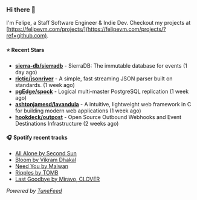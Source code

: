### Hi there 👋

I'm Felipe, a Staff Software Engineer & Indie Dev. Checkout my projects at [https://felipevm.com/projects/](https://felipevm.com/projects/?ref=github.com).

#### ⭐ Recent Stars
- **[sierra-db/sierradb](https://github.com/sierra-db/sierradb)** - SierraDB: The immutable database for events (1 day ago)
- **[rictic/jsonriver](https://github.com/rictic/jsonriver)** - A simple, fast streaming JSON parser built on standards. (1 week ago)
- **[pgEdge/spock](https://github.com/pgEdge/spock)** - Logical multi-master PostgreSQL replication (1 week ago)
- **[ashtonjamesd/lavandula](https://github.com/ashtonjamesd/lavandula)** - A intuitive, lightweight web framework in C for building modern web applications (1 week ago)
- **[hookdeck/outpost](https://github.com/hookdeck/outpost)** - Open Source Outbound Webhooks and Event Destinations Infrastructure (2 weeks ago)

#### 🎧 Spotify recent tracks
- [All Alone by Second Sun](https://open.spotify.com/track/6rqGt6LHxJx2HVdnQ9H39k)
- [Bloom by Vikram Dhakal](https://open.spotify.com/track/6bV1Khv3vXfFVBCHoUMZUY)
- [Need You by Maiwan](https://open.spotify.com/track/1FofRLPW08PcSxX9EEXFrI)
- [Ripples by TOMB](https://open.spotify.com/track/1YeBTNPhf8QNRpynB52olq)
- [Last Goodbye by Miravo, CLOVER](https://open.spotify.com/track/2rszTHr7JNJcjhEZsoVrTe)

_Powered by [TuneFeed](https://tunefeed.app?ref=github.com)_
